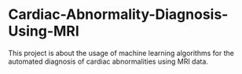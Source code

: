 # Cardiac-Abnormality-Diagnosis-Using-MRI
This project is about the usage of machine learning algorithms for the automated diagnosis of cardiac abnormalities using MRI data.
